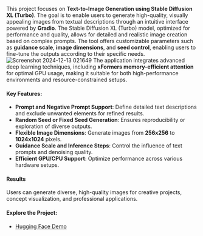 
This project focuses on **Text-to-Image Generation using Stable Diffusion XL (Turbo)**. The goal is to enable users to generate high-quality, visually appealing images from textual descriptions through an intuitive interface powered by **Gradio**. The Stable Diffusion XL (Turbo) model, optimized for performance and quality, allows for detailed and realistic image creation based on complex prompts. The tool offers customizable parameters such as **guidance scale**, **image dimensions**, and **seed control**, enabling users to fine-tune the outputs according to their specific needs.
![Screenshot 2024-12-13 021649](https://github.com/user-attachments/assets/60c89ea4-f5b1-420b-a79e-b2fca7abb3c1)
The application integrates advanced deep learning techniques, including **xFormers memory-efficient attention** for optimal GPU usage, making it suitable for both high-performance environments and resource-constrained setups.

#### **Key Features:**
- **Prompt and Negative Prompt Support**: Define detailed text descriptions and exclude unwanted elements for refined results.
- **Random Seed or Fixed Seed Generation**: Ensures reproducibility or exploration of diverse outputs.
- **Flexible Image Dimensions**: Generate images from **256x256** to **1024x1024** pixels.
- **Guidance Scale and Inference Steps**: Control the influence of text prompts and denoising quality.
- **Efficient GPU/CPU Support**: Optimize performance across various hardware setups.

#### **Results**  
Users can generate diverse, high-quality images for creative projects, concept visualization, and professional applications.

#### **Explore the Project:**
- [Hugging Face Demo](https://huggingface.co/spaces/Sourikta/Text_To_Image)



